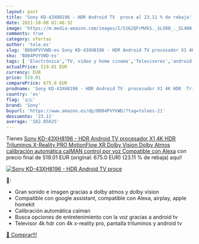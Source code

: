 ```yaml
---
layout: post
title: 'Sony KD-43XH8196 - HDR Android TV  proce al 23.11 % de rebaja'
date: 2021-10-08 02:46:32
image: 'https://m.media-amazon.com/images/I/5162QFrMdkS._SL500_._SL400_.jpg'
comments: true
category: ofertas
author: 'tole.es'
slug: 'B084PVYVWD-es Sony KD-43XH8196 - HDR Android TV procesador X1 4K HDR...'
sku: 'B084PVYVWD-es'
tags: [ 'Electrónica','TV, vídeo y home cinema','Televisores','android','sony', ]
actualPrice: 519.01 EUR
currency: EUR
price: 519.01
comparePrice: 675.0 EUR
prodname: 'Sony KD-43XH8196 - HDR Android TV  procesador X1 4K HDR  Triluminos  X-Reality PRO  MotionFlow XR  Dolby Vision  Dolby Atmos  calibración automática caIMAN  control por voz   Compatible con Alexa'
country: 'es'
flag: '🇪🇸'
brand: 'Sony'
buyurl: 'https://www.amazon.es/dp/B084PVYVWD/?tag=tolees-21'
descuento: '23.11'
average: '582.05025'
---
```


Tienes [Sony KD-43XH8196 - HDR Android TV  procesador X1 4K HDR  Triluminos  X-Reality PRO  MotionFlow XR  Dolby Vision  Dolby Atmos  calibración automática caIMAN  control por voz   Compatible con Alexa](https://www.amazon.es/dp/B084PVYVWD/?tag=tolees-21) con precio final de  519.01 EUR (original: 675.0 EUR) (23.11 %  de rebaja) aqui!

[![Sony KD-43XH8196 - HDR Android TV  proce](https://m.media-amazon.com/images/I/5162QFrMdkS._SL500_._SL400_.jpg)](https://www.amazon.es/dp/B084PVYVWD/?tag=tolees-21)

🔎:

- Gran sonido e imagen gracias a dolby atmos y dolby vision
- Compatible con google assistant, compatible con Alexa, airplay, apple homekit
- Calibración automática caiman
- Busca opciones de entretenimiento con la voz gracias a android tv
- Televisor 4k hdr con 4k x-reality pro, pantalla triluminos y android tv

[🛒 Comprar!!!](https://www.amazon.es/dp/B084PVYVWD/?tag=tolees-21)
